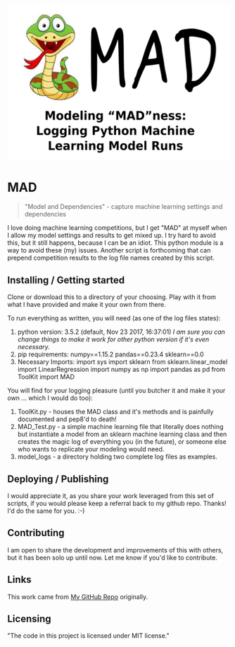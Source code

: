 ![MaShell Logo](https://github.com/ThomIves/MAD/blob/master/MAD_logo.png)

# MAD
> "Model and Dependencies" - capture machine learning settings and dependencies

I love doing machine learning competitions, but I get "MAD" at myself when I allow my model settings and results to get mixed up. I try hard to avoid this, but it still happens, because I can be an idiot. This python module is a way to avoid these (my) issues. Another script is forthcoming that can prepend competition results to the log file names created by this script. 

## Installing / Getting started

Clone or download this to a directory of your choosing. Play with it from what I have provided and make it your own from there. 

To run everything as written, you will need (as one of the log files states):
  1) python version:
     3.5.2 (default, Nov 23 2017, 16:37:01) 
     *I am sure you can change things to make it work for other python version if it's even necessary.*
  2) pip requirements:
     numpy==1.15.2
     pandas==0.23.4
     sklearn==0.0
  3) Necessary Imports:
     import sys
     import sklearn
     from sklearn.linear_model import LinearRegression
     import numpy as np
     import pandas as pd
     from ToolKit import MAD

You will find for your logging pleasure (until you butcher it and make it your own ... which I would do too):
  1) ToolKit.py - houses the MAD class and it's methods and is painfully documented and pep8'd to death!
  2) MAD_Test.py - a simple machine learning file that literally does nothing but instantiate a model from an sklearn machine learning class and then creates the magic log of everything you (in the future), or someone else who wants to replicate your modeling would need. 
  3) model_logs - a directory holding two complete log files as examples. 

## Deploying / Publishing

I would appreciate it, as you share your work leveraged from this set of scripts, if you would please keep a referral back to my github repo. Thanks! I'd do the same for you. :-)

## Contributing

I am open to share the development and improvements of this with others, but it has been solo up until now. Let me know if you'd like to contribute. 

## Links

This work came from [My GitHub Repo](https://github.com/ThomIves/MAD) originally. 

## Licensing

"The code in this project is licensed under MIT license."
